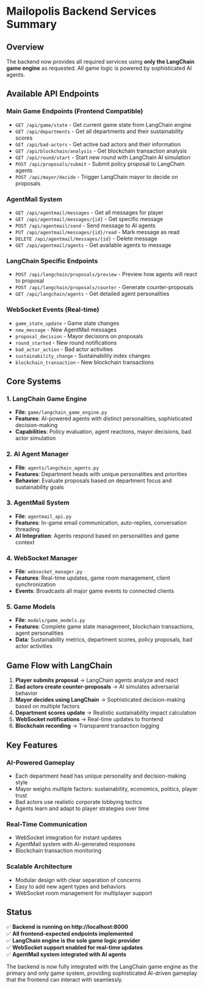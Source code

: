 # Mailopolis Backend Services Summary

## Overview
The backend now provides all required services using **only the LangChain game engine** as requested. All game logic is powered by sophisticated AI agents.

## Available API Endpoints

### Main Game Endpoints (Frontend Compatible)
- `GET /api/game/state` - Get current game state from LangChain engine
- `GET /api/departments` - Get all departments and their sustainability scores
- `GET /api/bad-actors` - Get active bad actors and their information  
- `GET /api/blockchain/analysis` - Get blockchain transaction analysis
- `GET /api/round/start` - Start new round with LangChain AI simulation
- `POST /api/proposals/submit` - Submit policy proposal to LangChain agents
- `POST /api/mayor/decide` - Trigger LangChain mayor to decide on proposals

### AgentMail System
- `GET /api/agentmail/messages` - Get all messages for player
- `GET /api/agentmail/messages/{id}` - Get specific message  
- `POST /api/agentmail/send` - Send message to AI agents
- `PUT /api/agentmail/messages/{id}/read` - Mark message as read
- `DELETE /api/agentmail/messages/{id}` - Delete message
- `GET /api/agentmail/agents` - Get available agents to message

### LangChain Specific Endpoints  
- `POST /api/langchain/proposals/preview` - Preview how agents will react to proposal
- `POST /api/langchain/proposals/counter` - Generate counter-proposals
- `GET /api/langchain/agents` - Get detailed agent personalities

### WebSocket Events (Real-time)
- `game_state_update` - Game state changes
- `new_message` - New AgentMail messages
- `proposal_decision` - Mayor decisions on proposals  
- `round_started` - New round notifications
- `bad_actor_action` - Bad actor activities
- `sustainability_change` - Sustainability index changes
- `blockchain_transaction` - New blockchain transactions

## Core Systems

### 1. LangChain Game Engine
- **File**: `game/langchain_game_engine.py`
- **Features**: AI-powered agents with distinct personalities, sophisticated decision-making
- **Capabilities**: Policy evaluation, agent reactions, mayor decisions, bad actor simulation

### 2. AI Agent Manager  
- **File**: `agents/langchain_agents.py`
- **Features**: Department heads with unique personalities and priorities
- **Behavior**: Evaluate proposals based on department focus and sustainability goals

### 3. AgentMail System
- **File**: `agentmail_api.py` 
- **Features**: In-game email communication, auto-replies, conversation threading
- **AI Integration**: Agents respond based on personalities and game context

### 4. WebSocket Manager
- **File**: `websocket_manager.py`
- **Features**: Real-time updates, game room management, client synchronization
- **Events**: Broadcasts all major game events to connected clients

### 5. Game Models
- **File**: `models/game_models.py`
- **Features**: Complete game state management, blockchain transactions, agent personalities
- **Data**: Sustainability metrics, department scores, policy proposals, bad actor activities

## Game Flow with LangChain

1. **Player submits proposal** → LangChain agents analyze and react
2. **Bad actors create counter-proposals** → AI simulates adversarial behavior  
3. **Mayor decides using LangChain** → Sophisticated decision-making based on multiple factors
4. **Department scores update** → Realistic sustainability impact calculation
5. **WebSocket notifications** → Real-time updates to frontend
6. **Blockchain recording** → Transparent transaction logging

## Key Features

### AI-Powered Gameplay
- Each department head has unique personality and decision-making style
- Mayor weighs multiple factors: sustainability, economics, politics, player trust
- Bad actors use realistic corporate lobbying tactics
- Agents learn and adapt to player strategies over time

### Real-Time Communication  
- WebSocket integration for instant updates
- AgentMail system with AI-generated responses
- Blockchain transaction monitoring

### Scalable Architecture
- Modular design with clear separation of concerns
- Easy to add new agent types and behaviors
- WebSocket room management for multiplayer support

## Status
✅ **Backend is running on http://localhost:8000**  
✅ **All frontend-expected endpoints implemented**  
✅ **LangChain engine is the sole game logic provider**  
✅ **WebSocket support enabled for real-time updates**  
✅ **AgentMail system integrated with AI agents**

The backend is now fully integrated with the LangChain game engine as the primary and only game system, providing sophisticated AI-driven gameplay that the frontend can interact with seamlessly.